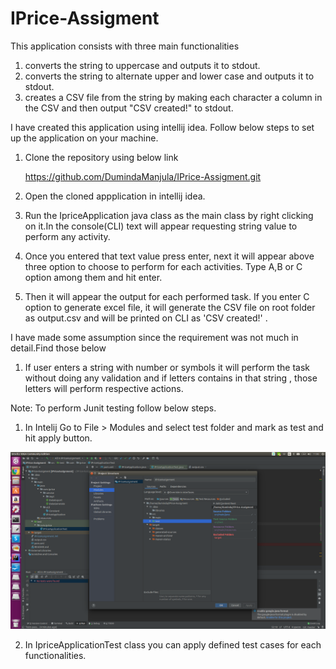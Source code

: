 # IPrice-Assigment
This application consists with three main functionalities 

1. converts the string to uppercase and outputs it to stdout.
2. converts the string to alternate upper and lower case and outputs it to stdout.
3. creates a CSV file from the string by making each character a column in the CSV and then output "CSV created!" to stdout.

I have created this application using intellij idea. Follow below steps to set up the application on your machine.

1. Clone the repository using below link 
	
	https://github.com/DumindaManjula/IPrice-Assigment.git
2. Open the cloned appplication in intellij idea.
3. Run the IpriceApplication java class as the main class by right clicking on it.In the console(CLI) text will appear requesting string value to perform any activity.
4. Once you entered that text value press enter, next it will appear above three option to choose to perform for each activities. Type A,B or C option among them and hit enter.
5. Then it will appear the output for each performed task. If you enter C option to generate excel file, it will generate the CSV file on root folder as output.csv and will be printed on CLI as 'CSV created!' .

I have made some assumption since the requirement was not much in detail.Find those below

1. If user enters a string with number or symbols it will perform the task without doing any validation and if letters contains in that string , those letters will perform respective actions.


Note: To perform Junit testing follow below steps.

1. In Intelij Go to File > Modules and select test folder and mark as test and hit apply button.

![](images/setup_junit.png)

2. In IpriceApplicationTest class you can apply defined test cases for each functionalities.
